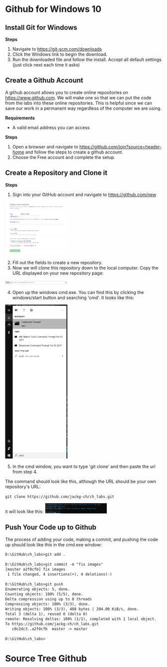 # Github for Windows 10

## Install Git for Windows

**Steps**
1) Navigate to https://git-scm.com/downloads
2) Click the Windows link to begin the download.
3) Run the downloaded file and follow the install. Accept all default settings (just click next each time it asks)


## Create a Github Account

A github account allows you to create online repositories on https://www.github.com. We will make one so that we can put the code from the labs into these online repositories. This is helpful since we can save our work in a permanent way regardless of the computer we are using.

**Requirements**
- A valid email address you can access

**Steps**
1) Open a browser and navigate to https://github.com/join?source=header-home and follow the steps to create a github account.
2) Choose the Free account and complete the setup.

## Create a Repository and Clone it

**Steps**
1) Sign into your GitHub account and navigate to https://github.com/new

<img src="https://github.com/jackg-ch/ch_labs/blob/master/images/account_newrepo.PNG" width="200"/>

2) Fill out the fields to create a new repository.
3) Now we will clone this repository down to the local computer. Copy the URL displayed on your new repository page:

<img src="https://github.com/jackg-ch/ch_labs/blob/master/images/account_httpslink.PNG" width="200"/>

4) Open up the windows cmd.exe. You can find this by clicking the windows/start button and searching 'cmd'. It looks like this:

<img src="https://github.com/jackg-ch/ch_labs/blob/master/images/git_cmd.PNG" width="200"/>

5) In the cmd window, you want to type 'git clone' and then paste the url from step 4.

The command should look like this, although the URL should be your own repository's URL:

`
 git clone https://github.com/jackg-ch/ch_labs.git
`

it will look like this:
<img src="https://github.com/jackg-ch/ch_labs/blob/master/images/git_clone.PNG" width="200"/>



## Push Your Code up to Github



The process of adding your code, making a commit, and pushing the code up should look like this in the cmd.exe window:
```
D:\GitHub\ch_labs>git add .

D:\GitHub\ch_labs>git commit -m "fix images"
[master a2f0cfb] fix images
 1 file changed, 4 insertions(+), 4 deletions(-)

D:\GitHub\ch_labs>git push
Enumerating objects: 5, done.
Counting objects: 100% (5/5), done.
Delta compression using up to 8 threads
Compressing objects: 100% (3/3), done.
Writing objects: 100% (3/3), 408 bytes | 204.00 KiB/s, done.
Total 3 (delta 1), reused 0 (delta 0)
remote: Resolving deltas: 100% (1/1), completed with 1 local object.
To https://github.com/jackg-ch/ch_labs.git
   c0c2dc3..a2f0cfb  master -> master

D:\GitHub\ch_labs>
```



# Source Tree Github
